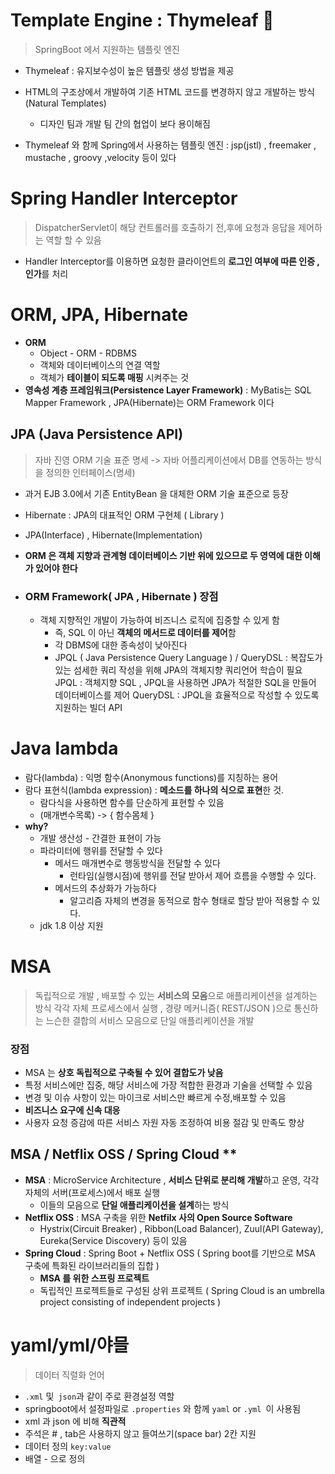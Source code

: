# **Template Engine : Thymeleaf** :leaves:

> SpringBoot 에서 지원하는 템플릿 엔진 

- Thymeleaf : 유지보수성이 높은 템플릿 생성 방법을 제공
- HTML의 구조상에서 개발하여 기존 HTML 코드를 변경하지 않고  개발하는 방식(Natural Templates)
  - 디자인 팀과 개발 팀 간의 협업이 보다 용이해짐

- Thymeleaf 와 함께 Spring에서 사용하는 템플릿 엔진 : jsp(jstl) , freemaker , mustache , groovy ,velocity 등이 있다     
      

#  Spring Handler Interceptor 

> DispatcherServlet이 해당 컨트롤러를 호출하기 전,후에 요청과 응답을 제어하는 역할  할 수 있음 

- Handler Interceptor를 이용하면 요청한 클라이언트의 **로그인 여부에 따른 인증 , 인가**를 처리

# **ORM, JPA, Hibernate**

- **ORM**
  - Object  -  ORM -  RDBMS 
  - 객체와 데이터베이스의 연결 역할  
  - 객체가 **테이블이 되도록 매핑** 시켜주는 것
- **영속성 계층 프레임워크(Persistence Layer Framework)** : MyBatis는 SQL Mapper Framework ,  JPA(Hibernate)는 ORM Framework 이다 

## JPA (Java Persistence API) 

>  자바 진영 ORM 기술 표준 명세 -> 자바 어플리케이션에서 DB를 연동하는 방식을 정의한 인터페이스(명세)

- 과거 EJB 3.0에서 기존 EntityBean 을 대체한 ORM 기술 표준으로 등장
- Hibernate : JPA의 대표적인 ORM 구현체 ( Library ) 
- JPA(Interface) , Hibernate(Implementation) 
- **ORM 은 객체 지향과 관계형 데이터베이스 기반 위에 있으므로 두 영역에 대한 이해가 있어야 한다**										  				   					   

 - ### ORM Framework( JPA , Hibernate ) 장점

   - 객체 지향적인 개발이 가능하여 비즈니스 로직에 집중할 수 있게 함
      - 즉, SQL 이 아닌 **객체의 메서드로 데이터를 제어**함 
      - 각 DBMS에 대한 종속성이 낮아진다
      - JPQL ( Java Persistence Query Language ) / QueryDSL :
          복잡도가 있는 섬세한 쿼리 작성을 위해 JPA의 객체지향 쿼리언어 학습이 필요      
         JPQL : 객체지향 SQL , JPQL을 사용하면 JPA가 적절한 SQL을 만들어 데이터베이스를 제어 
         QueryDSL : JPQL을 효율적으로 작성할 수 있도록 지원하는 빌더 API


#  **Java lambda**    		    			   

- 람다(lambda) : 익명 함수(Anonymous functions)를 지칭하는 용어		   
- 람다 표현식(lambda expression) : **메소드를 하나의 식으로 표현**한 것. 
  - 람다식을 사용하면 함수를 단순하게 표현할 수 있음
  - (매개변수목록) -> { 함수몸체 } 
-  **why?**
   - 개발 생산성 - 간결한 표현이 가능 
   - 파라미터에 행위를 전달할 수 있다 
     - 메서드 매개변수로 행동방식을 전달할 수 있다 
       - 런타임(실행시점)에 행위를 전달 받아서 제어 흐름을 수행할 수 있다.
     - 메서드의 추상화가 가능하다 
       - 알고리즘 자체의 변경을 동적으로 함수 형태로 할당 받아 적용할 수 있다. 
   - jdk 1.8 이상 지원

# **MSA**  

> 독립적으로 개발 , 배포할 수 있는 **서비스의 모음**으로 애플리케이션을 설계하는 방식 
> 각각 자체 프로세스에서 실행 , 경량 메커니즘( REST/JSON  )으로 통신하는 느슨한 결합의 서비스 모음으로 단일 애플리케이션을 개발

### 장점 

- MSA 는 **상호 독립적으로 구축될 수 있어 결합도가 낮음** 
- 특정 서비스에만 집중, 해당 서비스에 가장 적합한 환경과 기술을 선택할 수 있음 
- 변경 및 이슈 사항이 있는 마이크로 서비스만 빠르게 수정,배포할 수 있음 
- **비즈니스 요구에 신속 대응**
- 사용자 요청 증감에 따른 서비스 자원 자동 조정하여 비용 절감 및 만족도 향상		    

## MSA / Netflix OSS / Spring Cloud **

- **MSA** : MicroService Architecture , **서비스 단위로 분리해 개발**하고 운영, 각각 자체의 서버(프로세스)에서 배포 실행
  - 이들의 모음으로 **단일 애플리케이션을 설계**하는 방식 
- **Netflix OSS** :  MSA 구축을 위한 **Netfilx 사의 Open Source Software**
  - Hystrix(Circuit Breaker) , Ribbon(Load Balancer), Zuul(API Gateway), Eureka(Service Discovery) 등이 있음                    
- **Spring Cloud** :  Spring Boot + Netflix OSS ( Spring boot를 기반으로 MSA 구축에 특화된 라이브러리들의 집합 ) 
  - **MSA 를 위한 스프링 프로젝트**
  - 독립적인 프로젝트들로 구성된 상위 프로젝트 ( Spring Cloud is an umbrella project consisting of independent projects ) 

# **yaml/yml/야믈** 

>  데이터 직렬화 언어 

- `.xml` 및` json`과 같이 주로 환경설정 역할 
- springboot에서 설정파일로 `.properties` 와 함께 `yaml` or  `.yml `이 사용됨
-  xml 과 json 에 비해 **직관적**  
- 주석은 # , tab은 사용하지 않고 들여쓰기(space bar) 2칸 지원
- 데이터 정의 `key:value` 
- 배열 - 으로 정의